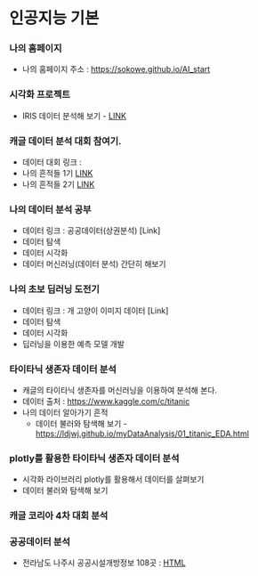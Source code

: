 # 인공지능 기본

### 나의 홈페이지
  * 나의 홈페이지 주소 : https://sokowe.github.io/AI_start

### 시각화 프로젝트 
  * IRIS 데이터 분석해 보기 - [LINK](https://sokowe.github.io/AI_start/FirstStep_DataVis01.html)

### 캐글 데이터 분석 대회 참여기.
  * 데이터 대회 링크 :
  * 나의 흔적들 1기 [LINK](https://ldjwj.github.io/myDataAnalysis/01_titanic_EDA.html)
  * 나의 흔적들 2기 [LINK](https://ldjwj.github.io/myDataAnalysis/01_titanic_EDA.html)
  
### 나의 데이터 분석 공부
  * 데이터 링크 : 공공데이터(상권분석) [Link]
  * 데이터 탐색 
  * 데이터 시각화
  * 데이터 머신러닝(데이터 분석) 간단히 해보기

### 나의 초보 딥러닝 도전기
  * 데이터 링크 : 개 고양이 이미지 데이터 [Link]
  * 데이터 탐색 
  * 데이터 시각화 
  * 딥러닝을 이용한 예측 모델 개발

### 타이타닉 생존자 데이터 분석
  * 캐글의 타이타닉 생존자를 머신러닝을 이용하여 분석해 본다.
  * 데이터 출처 : https://www.kaggle.com/c/titanic
  * 나의 데이터 알아가기 흔적 
     * 데이터 불러와 탐색해 보기 - https://ldjwj.github.io/myDataAnalysis/01_titanic_EDA.html
     
### plotly를 활용한 타이타닉 생존자 데이터 분석
  * 시각화 라이브러리 plotly를 활용해서 데이터를 살펴보기
  * 데이터 불러와 탐색해 보기
  
### 캐글  코리아 4차 대회 분석

### 공공데이터 분석
  * 전라남도 나주시 공공시설개방정보 108곳 : [HTML](https://github.com/sokowe/AI_start/naju.html)
